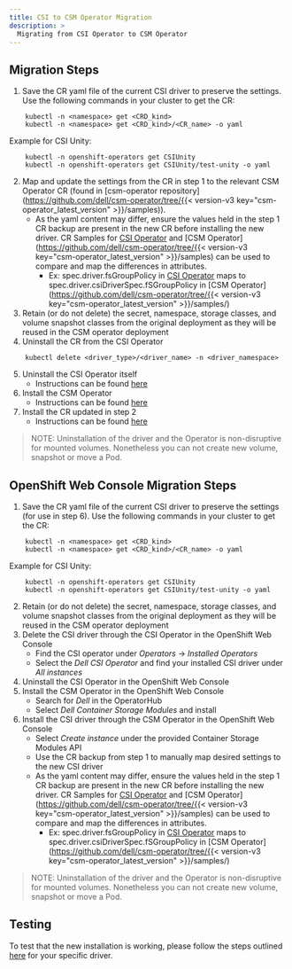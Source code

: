 ```yaml
---
title: CSI to CSM Operator Migration
description: >
  Migrating from CSI Operator to CSM Operator
---
```


## Migration Steps

1. Save the CR yaml file of the current CSI driver to preserve the settings. Use the following commands in your cluster to get the CR:
  ```
      kubectl -n <namespace> get <CRD_kind>
      kubectl -n <namespace> get <CRD_kind>/<CR_name> -o yaml
  ```
  Example for CSI Unity:
  ```
      kubectl -n openshift-operators get CSIUnity
      kubectl -n openshift-operators get CSIUnity/test-unity -o yaml
  ```
2. Map and update the settings from the CR in step 1 to the relevant CSM Operator CR (found in [csm-operator repository](https://github.com/dell/csm-operator/tree/{{< version-v3 key="csm-operator_latest_version" >}}/samples)).
    - As the yaml content may differ, ensure the values held in the step 1 CR backup are present in the new CR before installing the new driver. CR Samples for [CSI Operator](https://github.com/dell/dell-csi-operator/tree/main/samples) and [CSM Operator](https://github.com/dell/csm-operator/tree/{{< version-v3 key="csm-operator_latest_version" >}}/samples) can be used to compare and map the differences in attributes.
        - Ex: spec.driver.fsGroupPolicy in [CSI Operator](https://github.com/dell/dell-csi-operator/blob/main/samples/) maps to spec.driver.csiDriverSpec.fSGroupPolicy in [CSM Operator](https://github.com/dell/csm-operator/tree/{{< version-v3 key="csm-operator_latest_version" >}}/samples/)
3. Retain (or do not delete) the secret, namespace, storage classes, and volume snapshot classes from the original deployment as they will be reused in the CSM operator deployment
4. Uninstall the CR from the CSI Operator
  ```
      kubectl delete <driver_type>/<driver_name> -n <driver_namespace>
  ```
5. Uninstall the CSI Operator itself
    - Instructions can be found [here](../../../deployment/csmoperator/#uninstall)
6. Install the CSM Operator
    - Instructions can be found [here](../../../deployment/csmoperator/#installation)
7. Install the CR updated in step 2
    - Instructions can be found [here](../#installing-csi-driver-via-operator)
>NOTE: Uninstallation of the driver and the Operator is non-disruptive for mounted volumes. Nonetheless you can not create new volume, snapshot or move a Pod.

## OpenShift Web Console Migration Steps

1. Save the CR yaml file of the current CSI driver to preserve the settings (for use in step 6). Use the following commands in your cluster to get the CR:
  ```
      kubectl -n <namespace> get <CRD_kind>
      kubectl -n <namespace> get <CRD_kind>/<CR_name> -o yaml
  ```
  Example for CSI Unity:
  ```
      kubectl -n openshift-operators get CSIUnity
      kubectl -n openshift-operators get CSIUnity/test-unity -o yaml
  ```
2. Retain (or do not delete) the secret, namespace, storage classes, and volume snapshot classes from the original deployment as they will be reused in the CSM operator deployment
3. Delete the CSI driver through the CSI Operator in the OpenShift Web Console
    - Find the CSI operator under *Operators* -> *Installed Operators*
    - Select the *Dell CSI Operator* and find your installed CSI driver under *All instances*
4. Uninstall the CSI Operator in the OpenShift Web Console
5. Install the CSM Operator in the OpenShift Web Console
    - Search for *Dell* in the OperatorHub
    - Select *Dell Container Storage Modules* and install
6. Install the CSI driver through the CSM Operator in the OpenShift Web Console
    - Select *Create instance* under the provided Container Storage Modules API
    - Use the CR backup from step 1 to manually map desired settings to the new CSI driver
    - As the yaml content may differ, ensure the values held in the step 1 CR backup are present in the new CR before installing the new driver. CR Samples for [CSI Operator](https://github.com/dell/dell-csi-operator/tree/main/samples) and [CSM Operator](https://github.com/dell/csm-operator/tree/{{< version-v3 key="csm-operator_latest_version" >}}/samples) can be used to compare and map the differences in attributes.
        - Ex: spec.driver.fsGroupPolicy in [CSI Operator](https://github.com/dell/dell-csi-operator/blob/main/samples/) maps to spec.driver.csiDriverSpec.fSGroupPolicy in [CSM Operator](https://github.com/dell/csm-operator/tree/{{< version-v3 key="csm-operator_latest_version" >}}/samples/)
>NOTE: Uninstallation of the driver and the Operator is non-disruptive for mounted volumes. Nonetheless you can not create new volume, snapshot or move a Pod.

## Testing

To test that the new installation is working, please follow the steps outlined [here](../../../csidriver/test) for your specific driver.
